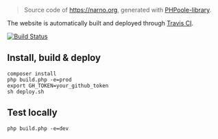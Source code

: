 > Source code of https://narno.org, generated with [PHPoole-library](https://github.com/PHPoole/PHPoole-library).

The website is automatically built and deployed through [Travis CI](https://travis-ci.org/Narno/narno.github.io).

[![Build Status](https://travis-ci.org/Narno/narno.github.io.svg?branch=source)](https://travis-ci.org/Narno/narno.github.io)

## Install, build & deploy
```
composer install
php build.php -e=prod
export GH_TOKEN=your_github_token
sh deploy.sh
```

## Test locally
```
php build.php -e=dev
```
